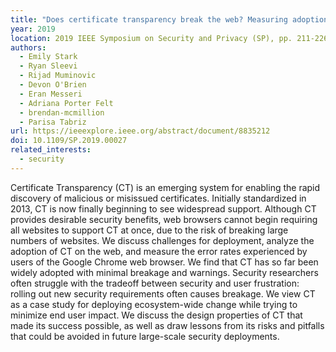 ```yaml
---
title: "Does certificate transparency break the web? Measuring adoption and error rate"
year: 2019
location: 2019 IEEE Symposium on Security and Privacy (SP), pp. 211-226. 2019.
authors:
  - Emily Stark
  - Ryan Sleevi
  - Rijad Muminovic
  - Devon O'Brien
  - Eran Messeri
  - Adriana Porter Felt
  - brendan-mcmillion
  - Parisa Tabriz
url: https://ieeexplore.ieee.org/abstract/document/8835212
doi: 10.1109/SP.2019.00027
related_interests:
  - security
---
```


Certificate Transparency (CT) is an emerging system for enabling the rapid discovery of malicious or misissued certificates. Initially standardized in 2013, CT is now finally beginning to see widespread support. Although CT provides desirable security benefits, web browsers cannot begin requiring all websites to support CT at once, due to the risk of breaking large numbers of websites. We discuss challenges for deployment, analyze the adoption of CT on the web, and measure the error rates experienced by users of the Google Chrome web browser. We find that CT has so far been widely adopted with minimal breakage and warnings. Security researchers often struggle with the tradeoff between security and user frustration: rolling out new security requirements often causes breakage. We view CT as a case study for deploying ecosystem-wide change while trying to minimize end user impact. We discuss the design properties of CT that made its success possible, as well as draw lessons from its risks and pitfalls that could be avoided in future large-scale security deployments.
